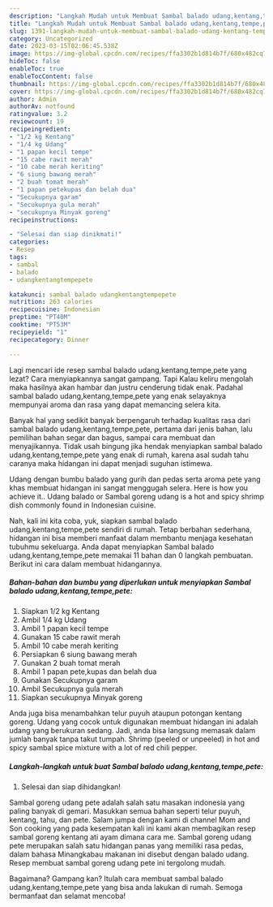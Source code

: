 ```yaml
---
description: "Langkah Mudah untuk Membuat Sambal balado udang,kentang,tempe,pete yang Lezat Sekali, Buat Buka Puasa Lezat Sekali"
title: "Langkah Mudah untuk Membuat Sambal balado udang,kentang,tempe,pete yang Lezat Sekali, Buat Buka Puasa Lezat Sekali"
slug: 1391-langkah-mudah-untuk-membuat-sambal-balado-udang-kentang-tempe-pete-yang-lezat-sekali-buat-buka-puasa-lezat-sekali
category: Uncategorized
date: 2023-03-15T02:06:45.538Z
image: https://img-global.cpcdn.com/recipes/ffa3302b1d814b7f/680x482cq70/sambal-balado-udangkentangtempepete-foto-resep-utama.jpg
hideToc: false
enableToc: true
enableTocContent: false
thumbnail: https://img-global.cpcdn.com/recipes/ffa3302b1d814b7f/680x482cq70/sambal-balado-udangkentangtempepete-foto-resep-utama.jpg
cover: https://img-global.cpcdn.com/recipes/ffa3302b1d814b7f/680x482cq70/sambal-balado-udangkentangtempepete-foto-resep-utama.jpg
author: Admin
authorAv: notfound
ratingvalue: 3.2
reviewcount: 19
recipeingredient:
- "1/2 kg Kentang"
- "1/4 kg Udang"
- "1 papan kecil tempe"
- "15 cabe rawit merah"
- "10 cabe merah keriting"
- "6 siung bawang merah"
- "2 buah tomat merah"
- "1 papan petekupas dan belah dua"
- "Secukupnya garam"
- "Secukupnya gula merah"
- "secukupnya Minyak goreng"
recipeinstructions:

- "Selesai dan siap dinikmati!"
categories:
- Resep
tags:
- sambal
- balado
- udangkentangtempepete

katakunci: sambal balado udangkentangtempepete 
nutrition: 263 calories
recipecuisine: Indonesian
preptime: "PT40M"
cooktime: "PT53M"
recipeyield: "1"
recipecategory: Dinner

---
```



Lagi mencari ide resep sambal balado udang,kentang,tempe,pete yang lezat? Cara menyiapkannya sangat gampang. Tapi Kalau keliru mengolah maka hasilnya akan hambar dan justru cenderung tidak enak. Padahal sambal balado udang,kentang,tempe,pete yang enak selayaknya mempunyai aroma dan rasa yang dapat memancing selera kita.


Banyak hal yang sedikit banyak berpengaruh terhadap kualitas rasa dari sambal balado udang,kentang,tempe,pete, pertama dari jenis bahan, lalu pemilihan bahan segar dan bagus, sampai cara membuat dan menyajikannya. Tidak usah bingung jika hendak menyiapkan sambal balado udang,kentang,tempe,pete yang enak di rumah, karena asal sudah tahu caranya maka hidangan ini dapat menjadi suguhan istimewa.

Udang dengan bumbu balado yang gurih dan pedas serta aroma pete yang khas membuat hidangan ini sangat menggugah selera. Here is how you achieve it.. Udang balado or Sambal goreng udang is a hot and spicy shrimp dish commonly found in Indonesian cuisine.


Nah, kali ini kita coba, yuk, siapkan sambal balado udang,kentang,tempe,pete sendiri di rumah. Tetap berbahan sederhana, hidangan ini bisa memberi manfaat dalam membantu menjaga kesehatan tubuhmu sekeluarga. Anda dapat menyiapkan Sambal balado udang,kentang,tempe,pete memakai 11 bahan dan 0 langkah pembuatan. Berikut ini cara dalam membuat hidangannya.

<!--inarticleads1-->

##### Bahan-bahan dan bumbu yang diperlukan untuk menyiapkan Sambal balado udang,kentang,tempe,pete:

1. Siapkan 1/2 kg Kentang
1. Ambil 1/4 kg Udang
1. Ambil 1 papan kecil tempe
1. Gunakan 15 cabe rawit merah
1. Ambil 10 cabe merah keriting
1. Persiapkan 6 siung bawang merah
1. Gunakan 2 buah tomat merah
1. Ambil 1 papan pete,kupas dan belah dua
1. Gunakan Secukupnya garam
1. Ambil Secukupnya gula merah
1. Siapkan secukupnya Minyak goreng


Anda juga bisa menambahkan telur puyuh ataupun potongan kentang goreng. Udang yang cocok untuk digunakan membuat hidangan ini adalah udang yang berukuran sedang. Jadi, anda bisa langsung memasak dalam jumlah banyak tanpa takut tumpah. Shrimp (peeled or unpeeled) in hot and spicy sambal spice mixture with a lot of red chili pepper. 

<!--inarticleads2-->

##### Langkah-langkah untuk buat Sambal balado udang,kentang,tempe,pete:


1. Selesai dan siap dihidangkan!

Sambal goreng udang pete adalah salah satu masakan indonesia yang paling banyak di gemari. Masukkan semua bahan seperti telur puyuh, kentang, tahu, dan pete. Salam jumpa dengan kami di channel Mom and Son cooking yang pada kesempatan kali ini kami akan membagikan resep sambal goreng kentang ati ayam dimana cara me. Sambal goreng udang pete merupakan salah satu hidangan panas yang memiliki rasa pedas, dalam bahasa Minangkabau makanan ini disebut dengan balado udang. Resep membuat sambal goreng udang pete ini tergolong mudah. 

Bagaimana? Gampang kan? Itulah cara membuat sambal balado udang,kentang,tempe,pete yang bisa anda lakukan di rumah. Semoga bermanfaat dan selamat mencoba!
